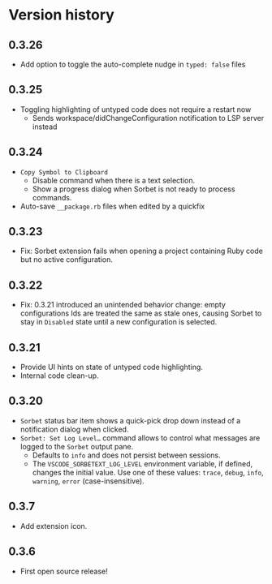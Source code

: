 # Version history

## 0.3.26
- Add option to toggle the auto-complete nudge in `typed: false` files

## 0.3.25
- Toggling highlighting of untyped code does not require a restart now
  - Sends workspace/didChangeConfiguration notification to LSP server instead

## 0.3.24

- `Copy Symbol to Clipboard`
  - Disable command when there is a text selection.
  - Show a progress dialog when Sorbet is not ready to process commands.
- Auto-save `__package.rb` files when edited by a quickfix

## 0.3.23
- Fix: Sorbet extension fails when opening a project containing Ruby code but no active configuration.

## 0.3.22
- Fix: 0.3.21 introduced an unintended behavior change: empty configurations Ids are treated the same as stale ones, causing Sorbet to stay in `Disabled` state until a new configuration is selected.

## 0.3.21
- Provide UI hints on state of untyped code highlighting.
- Internal code clean-up.

## 0.3.20
- `Sorbet` status bar item shows a quick-pick drop down instead of a notification dialog when clicked.
- `Sorbet: Set Log Level…` command allows to control what messages are logged to the `Sorbet` output pane.
  - Defaults to `info` and does not persist between sessions.
  - The `VSCODE_SORBETEXT_LOG_LEVEL` environment variable, if defined, changes the initial value. Use one of these values: `trace`, `debug`, `info`, `warning`, `error` (case-insensitive).

## 0.3.7

- Add extension icon.

## 0.3.6

- First open source release!
